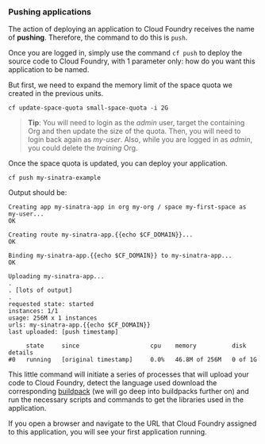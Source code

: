 ### Pushing applications

The action of deploying an application to Cloud Foundry receives the name of **pushing**. Therefore, the command to do this is `push`.

Once you are logged in, simply use the command `cf push` to deploy the source code to Cloud Foundry, with 1 parameter only: how do you want this application to be named.

But first, we need to expand the memory limit of the space quota we created in the previous units.

```
cf update-space-quota small-space-quota -i 2G
```
> **Tip**: You will need to login as the *admin* user, target the containing Org and then update the size of the quota. Then, you will need to login back again as *my-user*. Also, while you are logged in as *admin*, you could delete the *training* Org.

Once the space quota is updated, you can deploy your application.

```
cf push my-sinatra-example
```

Output should be:

```
Creating app my-sinatra-app in org my-org / space my-first-space as my-user...
OK

Creating route my-sinatra-app.{{echo $CF_DOMAIN}}...
OK

Binding my-sinatra-app.{{echo $CF_DOMAIN}} to my-sinatra-app...
OK

Uploading my-sinatra-app...
.
. [lots of output]
.
requested state: started
instances: 1/1
usage: 256M x 1 instances
urls: my-sinatra-app.{{echo $CF_DOMAIN}}
last uploaded: [push timestamp]

     state     since                    cpu    memory          disk      details
#0   running   [original timestamp]     0.0%   46.8M of 256M   0 of 1G
```

This little command will initiate a series of processes that will upload your code to Cloud Foundry, detect the language used download the corresponding [buildpack](http://docs.cloudfoundry.org/buildpacks/) (we will go deep into buildpacks further on) and run the necessary scripts and commands to get the libraries used in the application.

If you open a browser and navigate to the URL that Cloud Foundry assigned to this application, you will see your first application running.
